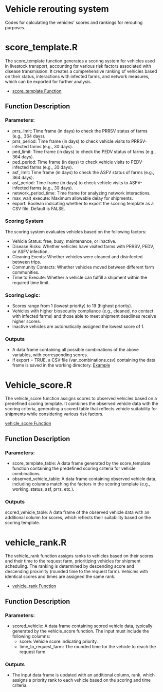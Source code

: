 # Vehicle rerouting system
Codes for calculating the vehicles' scores and rankings for rerouting purposes.

# score_template.R
The score_template function generates a scoring system for vehicles used in livestock transport, accounting for various risk factors associated with disease transmission. It creates a comprehensive ranking of vehicles based on their status, interactions with infected farms, and network measures, which can be exported for further analysis.

- [score_template Function](https://github.com/machado-lab/vehicle_rerouting_system/blob/main/code/score_template.R)

## Function Description
### Parameters:
- prrs_limit: Time frame (in days) to check the PRRSV status of farms (e.g., 364 days).
- prrs_period: Time frame (in days) to check vehicle visits to PRRSV-infected farms (e.g., 30 days).
- ped_limit: Time frame (in days) to check the PEDV status of farms (e.g., 364 days).
- ped_period: Time frame (in days) to check vehicle visits to PEDV-infected farms (e.g., 30 days).
- asf_limit: Time frame (in days) to check the ASFV status of farms (e.g., 364 days).
- asf_period: Time frame (in days) to check vehicle visits to ASFV-infected farms (e.g., 30 days).
- network_period_time: Time frame for analyzing network interactions.
- max_wait_execute: Maximum allowable delay for shipments.
- export: Boolean indicating whether to export the scoring template as a CSV file. Default is FALSE.

### Scoring System
The scoring system evaluates vehicles based on the following factors:
- Vehicle Status: free, busy, maintenance, or inactive.
- Disease Risks: Whether vehicles have visited farms with PRRSV, PEDV, or ASFV infection.
- Cleaning Events: Whether vehicles were cleaned and disinfected between trips.
- Community Contacts: Whether vehicles moved between different farm communities.
- Time to Execute: Whether a vehicle can fulfill a shipment within the required time limit.

### Scoring Logic:
- Scores range from 1 (lowest priority) to 19 (highest priority).
- Vehicles with higher biosecurity compliance (e.g., cleaned, no contact with infected farms) and those able to meet shipment deadlines receive higher scores.
- Inactive vehicles are automatically assigned the lowest score of 1.

### Outputs
- A data frame containing all possible combinations of the above variables, with corresponding scores.
- If export = TRUE, a CSV file (var_combinations.csv) containing the data frame is saved in the working directory. [Example]([https://github.com/machado-lab/vehicle_rerouting_system/blob/main/code/score_template.R](https://github.com/machado-lab/vehicle_rerouting_system/blob/main/data/Vehicles%E2%80%99%20rules%20and%20scores.csv))

# Vehicle_score.R
The vehicle_score function assigns scores to observed vehicles based on a predefined scoring template. It combines the observed vehicle data with the scoring criteria, generating a scored table that reflects vehicle suitability for shipments while considering various risk factors.

[vehicle_score Function](https://github.com/machado-lab/vehicle_rerouting_system/blob/main/code/vehicle_score.R)

## Function Description
### Parameters:
- score_template_table: A data frame generated by the score_template function containing the predefined scoring criteria for vehicle combinations.
- observed_vehicle_table: A data frame containing observed vehicle data, including columns matching the factors in the scoring template (e.g., working_status, asf, prrs, etc.).

### Outputs
scored_vehicle_table: A data frame of the observed vehicle data with an additional column for scores, which reflects their suitability based on the scoring template.

# vehicle_rank.R
The vehicle_rank function assigns ranks to vehicles based on their scores and their time to the request farm, prioritizing vehicles for shipment scheduling. The ranking is determined by descending score and descending proximity (rounded time to the request farm). Vehicles with identical scores and times are assigned the same rank.

- [vehicle_rank Function](https://github.com/machado-lab/vehicle_rerouting_system/blob/main/code/vehicle_rank)

## Function Description
### Parameters:
- scored_vehicle: A data frame containing scored vehicle data, typically generated by the vehicle_score function. The input must include the following columns:
  - score: Vehicle score indicating priority.
  - time_to_request_farm: The rounded time for the vehicle to reach the request farm.

### Outputs
- The input data frame is updated with an additional column, rank, which assigns a priority rank to each vehicle based on the scoring and time criteria.

